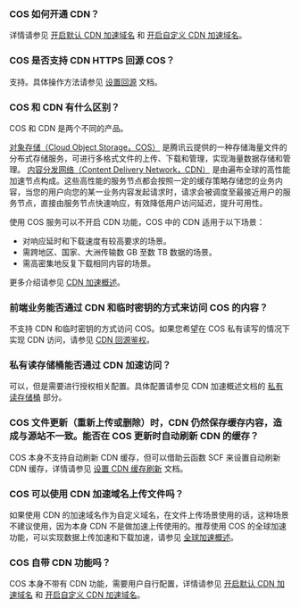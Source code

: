 ### COS 如何开通 CDN？

详情请参见 [开启默认 CDN 加速域名](https://cloud.tencent.com/document/product/436/36636) 和 [开启自定义 CDN 加速域名](https://cloud.tencent.com/document/product/436/36637)。

### COS 是否支持 CDN HTTPS 回源 COS？

支持。具体操作方法请参见 [设置回源](https://cloud.tencent.com/document/product/436/13310) 文档。

### COS 和 CDN 有什么区别？

COS 和 CDN 是两个不同的产品。

 [对象存储（Cloud Object Storage，COS）](https://cloud.tencent.com/document/product/436/6222) 是腾讯云提供的一种存储海量文件的分布式存储服务，可进行多格式文件的上传、下载和管理，实现海量数据存储和管理。
[内容分发网络（Content Delivery Network，CDN）](https://cloud.tencent.com/document/product/228) 是由遍布全球的高性能加速节点构成。这些高性能的服务节点都会按照一定的缓存策略存储您的业务内容，当您的用户向您的某一业务内容发起请求时，请求会被调度至最接近用户的服务节点，直接由服务节点快速响应，有效降低用户访问延迟，提升可用性。

使用 COS 服务可以不开启 CDN 功能，COS 中的 CDN 适用于以下场景：
- 对响应延时和下载速度有较高要求的场景。
- 需跨地区、国家、大洲传输数 GB 至数 TB 数据的场景。
- 需高密集地反复下载相同内容的场景。

更多介绍请参见 [CDN 加速概述](https://cloud.tencent.com/document/product/436/18669)。

### 前端业务能否通过 CDN 和临时密钥的方式来访问 COS 的内容？

不支持 CDN 和临时密钥的方式访问 COS。如果您希望在 COS 私有读写的情况下实现 CDN 访问，请参见 [CDN 回源鉴权](https://cloud.tencent.com/document/product/436/18670#.E9.85.8D.E7.BD.AE.E9.89.B4.E6.9D.832)。

### 私有读存储桶能否通过 CDN 加速访问？

可以，但是需要进行授权相关配置。具体配置请参见 CDN 加速概述文档的 [私有读存储桶](https://cloud.tencent.com/document/product/436/18669#.E7.A7.81.E6.9C.89.E8.AF.BB.E5.AD.98.E5.82.A8.E6.A1.B6) 部分。


### COS 文件更新（重新上传或删除）时，CDN 仍然保存缓存内容，造成与源站不一致。能否在 COS 更新时自动刷新 CDN 的缓存？

COS 本身不支持自动刷新 CDN 缓存，但可以借助云函数 SCF 来设置自动刷新 CDN 缓存，详情请参见 [设置 CDN 缓存刷新](https://cloud.tencent.com/document/product/436/45597) 文档。

### COS 可以使用 CDN 加速域名上传文件吗？

如果使用 CDN 的加速域名作为自定义域名，在文件上传场景使用的话，这种场景不建议使用，因为本身 CDN 不是做加速上传使用的。推荐使用 COS 的全球加速功能，可以实现数据上传加速和下载加速，请参见 [全球加速概述](https://cloud.tencent.com/document/product/436/38866)。

### COS 自带 CDN 功能吗？

COS 本身不带有 CDN 功能，需要用户自行配置，详情请参见 [开启默认 CDN 加速域名](https://cloud.tencent.com/document/product/436/36636) 和 [开启自定义 CDN 加速域名](https://cloud.tencent.com/document/product/436/36637)。

